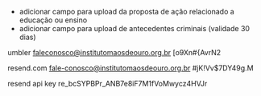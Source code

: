 - adicionar campo para upload da proposta de ação relacionado a educação ou ensino
- adicionar campo para upload de antecedentes criminais (validade 30 dias)

umbler
faleconosco@institutomaosdeouro.org.br
[o9Xn#{AvrN2

resend.com
fale-conosco@institutomaosdeouro.org.br
#jK!Vv$7DY49g.M

resend api key re_bcSYPBPr_ANB7e8iF7M1fVoMwycz4HVJr